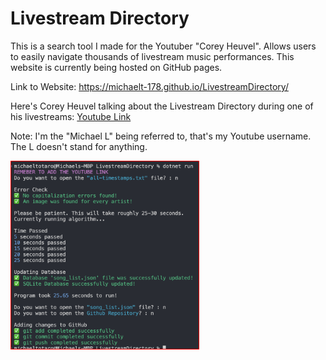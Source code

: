 # Livestream Directory
This is a search tool I made for the Youtuber "Corey Heuvel". Allows users to easily navigate thousands of livestream music performances. This website is currently being hosted on GitHub pages.

Link to Website: https://michaelt-178.github.io/LivestreamDirectory/

Here's Corey Heuvel talking about the Livestream Directory during one of his livestreams: [Youtube Link](https://www.youtube.com/live/bEBVkT9SWFY?feature=share&t=2937)

Note: I'm the "Michael L" being referred to, that's my Youtube username. The L doesn't stand for anything.

<img src="pics/run_algorithm.jpg" width="300" height="300" style="border: 1px solid #ff0000;">